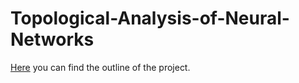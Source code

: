 # Topological-Analysis-of-Neural-Networks

[Here](/Topological_analysis_of_neural_network.pdf) you can find the outline of the project.
